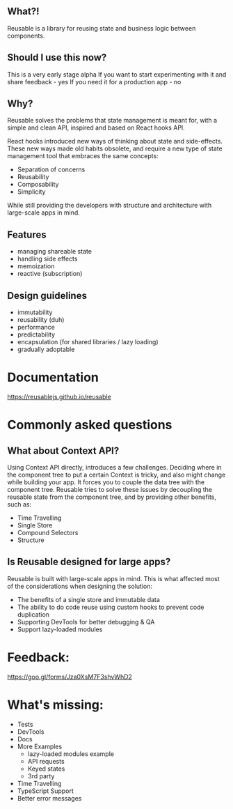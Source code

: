## What?!

Reusable is a library for reusing state and business logic between components.

## Should I use this now?

This is a very early stage alpha
If you want to start experimenting with it and share feedback - yes
If you need it for a production app - no

## Why?

Reusable solves the problems that state management is meant for, with a simple and clean API, inspired and based on React hooks API.

React hooks introduced new ways of thinking about state and side-effects.
These new ways made old habits obsolete, and require a new type of state management tool that embraces the same concepts:

- Separation of concerns
- Reusability
- Composability
- Simplicity

While still providing the developers with structure and architecture with large-scale apps in mind.

## Features

- managing shareable state
- handling side effects
- memoization
- reactive (subscription)

## Design guidelines
- immutability
- reusability (duh)
- performance
- predictability
- encapsulation (for shared libraries / lazy loading)
- gradually adoptable

# Documentation
https://reusablejs.github.io/reusable

# Commonly asked questions

## What about Context API?

Using Context API directly, introduces a few challenges. Deciding where in the component tree to put a certain Context is tricky, and also might change while building your app. It forces you to couple the data tree with the component tree.
Reusable tries to solve these issues by decoupling the reusable state from the component tree, and by providing other benefits, such as:
- Time Travelling
- Single Store
- Compound Selectors
- Structure

## Is Reusable designed for large apps?

Reusable is built with large-scale apps in mind.
This is what affected most of the considerations when designing the solution:

- The benefits of a single store and immutable data
- The ability to do code reuse using custom hooks to prevent code duplication
- Supporting DevTools for better debugging & QA
- Support lazy-loaded modules

# Feedback:

https://goo.gl/forms/Jza0XsM7F3shvWhD2

# What's missing:

- Tests
- DevTools
- Docs
- More Examples
  - lazy-loaded modules example
  - API requests
  - Keyed states
  - 3rd party
- Time Travelling
- TypeScript Support
- Better error messages

